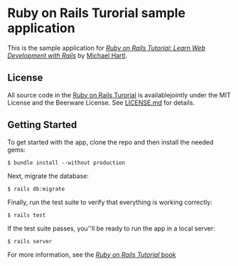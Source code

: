 # Ruby on Rails Turorial sample application

This is the sample application for
[*Ruby on Rails Tutorial: Learn Web Development with Rails*](http://www.railstutorial.org/)
by [Michael Hartl](http://www.michaelhartl.com).

## License

All source code in the [Ruby on Rails Turorial](http://railstutorial.org) is availablejointly under the MIT License and the Beerware License.
See [LICENSE.md](LICENSE.md) for details.

## Getting Started

To get started with the app, clone the repo and then install the needed gems:

```
$ bundle install --without production
```

Next, migrate the database:

```
$ rails db:migrate
```

Finally, run the test suite to verify that everything is working correctly:

```
$ rails test
```

If the test suite passes, you''ll be ready to run the app in a local server:

```
$ rails server
```


For more information, see the 
[*Ruby on Rails Tutorial* book](http://www.railstutorial.org/book)
